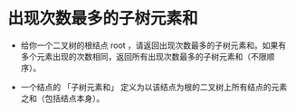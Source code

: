 # 出现次数最多的子树元素和

- 给你一个二叉树的根结点 root ，请返回出现次数最多的子树元素和。如果有多个元素出现的次数相同，返回所有出现次数最多的子树元素和（不限顺序）。

- 一个结点的 「子树元素和」 定义为以该结点为根的二叉树上所有结点的元素之和（包括结点本身）。

